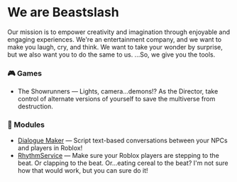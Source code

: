 # We are Beastslash
Our mission is to empower creativity and imagination through enjoyable and engaging experiences. We're an entertainment company, and we want to make you laugh, cry, and think. We want to take your wonder by surprise, but we also want you to do the same to us. ...So, we give you the tools.

### 🎮 Games
* The Showrunners — Lights, camera...demons!? As the Director, take control of alternate versions of yourself to save the multiverse from destruction.

### 🧩 Modules
* [Dialogue Maker](https://www.roblox.com/library/4930928141/Dialogue-Maker-Beta) — Script text-based conversations between your NPCs and players in Roblox!
* [RhythmService](https://www.roblox.com/library/6580760519/RhythmService) — Make sure your Roblox players are stepping to the beat. Or clapping to the beat. Or...eating cereal to the beat? I'm not sure how that would work, but you can sure do it!
